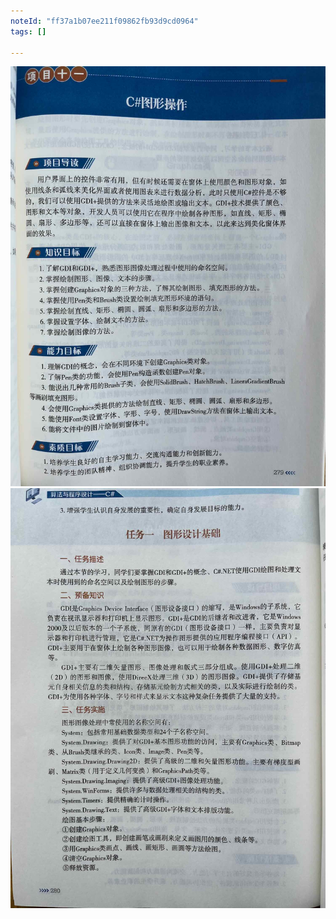 ```yaml
---
noteId: "ff37a1b07ee211f09862fb93d9cd0964"
tags: []

---
```


![图形设计基础](../images/11-graphics/279.jpeg)
![图形设计基础](../images/11-graphics/280.jpeg)